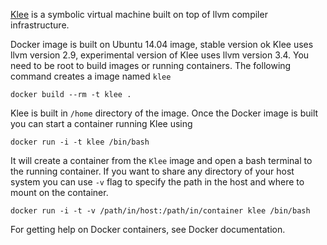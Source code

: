 [Klee](http://klee.github.io/) is a symbolic virtual machine built on top of llvm compiler infrastructure.

Docker image is built on Ubuntu 14.04 image, stable version ok Klee uses llvm version 2.9, experimental version of Klee uses llvm version 3.4. You need to be root to build images or running containers.
The following command creates a image named `klee`

`docker build --rm -t klee .`

Klee is built in `/home` directory of the image. Once the Docker image is built you can start a container running Klee using 

`docker run -i -t klee /bin/bash`

It will create a container from the `Klee` image and open a bash terminal to the running container. If you want to share any directory of your host system you can use `-v` flag to specify the path in the host and where to mount on the container.

`docker run -i -t -v /path/in/host:/path/in/container klee /bin/bash`

For getting help on Docker containers, see Docker documentation. 
